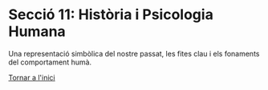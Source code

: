 # Secció 11: Història i Psicologia Humana
Una representació simbòlica del nostre passat, les fites clau i els fonaments del comportament humà.

[Tornar a l'inici](../README.md)
